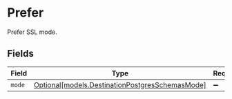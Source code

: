 # Prefer

Prefer SSL mode.


## Fields

| Field                                                                                          | Type                                                                                           | Required                                                                                       | Description                                                                                    |
| ---------------------------------------------------------------------------------------------- | ---------------------------------------------------------------------------------------------- | ---------------------------------------------------------------------------------------------- | ---------------------------------------------------------------------------------------------- |
| `mode`                                                                                         | [Optional[models.DestinationPostgresSchemasMode]](../models/destinationpostgresschemasmode.md) | :heavy_minus_sign:                                                                             | N/A                                                                                            |
